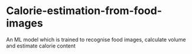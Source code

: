 # Calorie-estimation-from-food-images
An ML model which is trained to recognise food images, calculate volume and estimate calorie content
